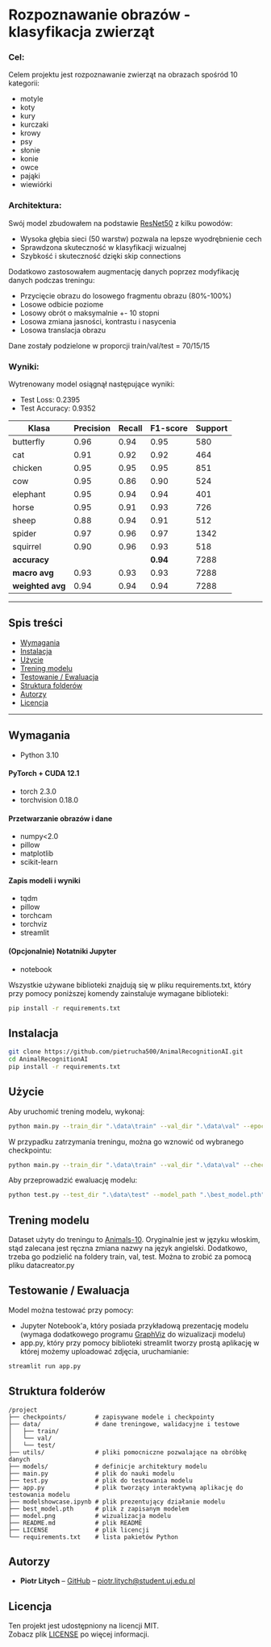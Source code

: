 # Rozpoznawanie obrazów - klasyfikacja zwierząt

### Cel:
Celem projektu jest rozpoznawanie zwierząt na obrazach spośród 10 kategorii:  
- motyle
- koty
- kury
- kurczaki
- krowy
- psy
- słonie
- konie
- owce
- pająki
- wiewiórki
### Architektura:
Swój model zbudowałem na podstawie [ResNet50](https://arxiv.org/abs/1512.03385) z kilku powodów:
- Wysoka głębia sieci (50 warstw) pozwala na lepsze wyodrębnienie cech
- Sprawdzona skuteczność w klasyfikacji wizualnej
- Szybkość i skuteczność dzięki skip connections  

Dodatkowo zastosowałem augmentację danych poprzez modyfikację danych podczas treningu:
- Przycięcie obrazu do losowego fragmentu obrazu (80%-100%)
- Losowe odbicie poziome
- Losowy obrót o maksymalnie +- 10 stopni
- Losowa zmiana jasności, kontrastu i nasycenia
- Losowa translacja obrazu

Dane zostały podzielone w proporcji train/val/test = 70/15/15
### Wyniki:
Wytrenowany model osiągnął następujące wyniki:  
- Test Loss: 0.2395  
- Test Accuracy: 0.9352

| Klasa      | Precision | Recall | F1-score | Support |
|------------|-----------|--------|----------|---------|
| butterfly  | 0.96      | 0.94   | 0.95     | 580     |
| cat        | 0.91      | 0.92   | 0.92     | 464     |
| chicken    | 0.95      | 0.95   | 0.95     | 851     |
| cow        | 0.95      | 0.86   | 0.90     | 524     |
| elephant   | 0.95      | 0.94   | 0.94     | 401     |
| horse      | 0.95      | 0.91   | 0.93     | 726     |
| sheep      | 0.88      | 0.94   | 0.91     | 512     |
| spider     | 0.97      | 0.96   | 0.97     | 1342    |
| squirrel   | 0.90      | 0.96   | 0.93     | 518     |
| **accuracy**    |           |        | **0.94**     | 7288    |
| **macro avg**   | 0.93      | 0.93   | 0.93     | 7288    |
| **weighted avg**| 0.94      | 0.94   | 0.94     | 7288    |

---

## Spis treści

- [Wymagania](#wymagania)  
- [Instalacja](#instalacja)  
- [Użycie](#użycie)  
- [Trening modelu](#trening-modelu)  
- [Testowanie / Ewaluacja](#testowanie--ewaluacja)  
- [Struktura folderów](#struktura-folderów)  
- [Autorzy](#autorzy)  
- [Licencja](#licencja)  

---

## Wymagania

- Python 3.10  
#### PyTorch + CUDA 12.1
- torch 2.3.0
- torchvision 0.18.0
#### Przetwarzanie obrazów i dane
- numpy<2.0
- pillow
- matplotlib
- scikit-learn
#### Zapis modeli i wyniki
- tqdm
- pillow
- torchcam
- torchviz
- streamlit 
#### (Opcjonalnie) Notatniki Jupyter
- notebook

Wszystkie używane biblioteki znajdują się w pliku requirements.txt, który przy pomocy poniższej komendy zainstaluje wymagane biblioteki:
```bash
pip install -r requirements.txt
```
## Instalacja
```bash
git clone https://github.com/pietrucha500/AnimalRecognitionAI.git
cd AnimalRecognitionAI
pip install -r requirements.txt
```

## Użycie
Aby uruchomić trening modelu, wykonaj:
```bash
python main.py --train_dir ".\data\train" --val_dir ".\data\val" --epochs 1000 --batch_size 32
```
W przypadku zatrzymania treningu, można go wznowić od wybranego checkpointu:
```bash
python main.py --train_dir ".\data\train" --val_dir ".\data\val" --checkpoint checkpoints/epoch_number.pth --epochs 200 --batch_size 32
```
Aby przeprowadzić ewaluację modelu:
```bash
python test.py --test_dir ".\data\test" --model_path ".\best_model.pth"
```
## Trening modelu

Dataset użyty do treningu to [Animals-10](https://www.kaggle.com/datasets/alessiocorrado99/animals10?select=raw-img).
Oryginalnie jest w języku włoskim, stąd zalecana jest ręczna zmiana nazwy na język angielski.
Dodatkowo, trzeba go podzielić na foldery train, val, test. Można to zrobić za pomocą pliku datacreator.py

## Testowanie / Ewaluacja

Model można testować przy pomocy:
- Jupyter Notebook'a, który posiada przykładową prezentację modelu (wymaga dodatkowego programu [GraphViz](https://graphviz.org/) do wizualizacji modelu)
- app.py, który przy pomocy biblioteki streamlit tworzy prostą aplikację w której możemy uploadować zdjęcia, uruchamianie:
```bash
streamlit run app.py
```

## Struktura folderów
```aiignore
/project
├── checkpoints/        # zapisywane modele i checkpointy
├── data/               # dane treningowe, walidacyjne i testowe
│   ├── train/
│   └── val/
│   └── test/
├── utils/              # pliki pomocniczne pozwalające na obróbkę danych
├── models/             # definicje architektury modelu
├── main.py             # plik do nauki modelu
├── test.py             # plik do testowania modelu
├── app.py              # plik tworzący interaktywną aplikację do testowania modelu
├── modelshowcase.ipynb # plik prezentujący działanie modelu
├── best_model.pth      # plik z zapisanym modelem
├── model.png           # wizualizacja modelu
├── README.md           # plik README
├── LICENSE             # plik licencji
└── requirements.txt    # lista pakietów Python
```
## Autorzy
- **Piotr Litych** – [GitHub](https://github.com/pietrucha500) – piotr.litych@student.uj.edu.pl

## Licencja
Ten projekt jest udostępniony na licencji MIT.  
Zobacz plik [LICENSE](LICENSE) po więcej informacji.

